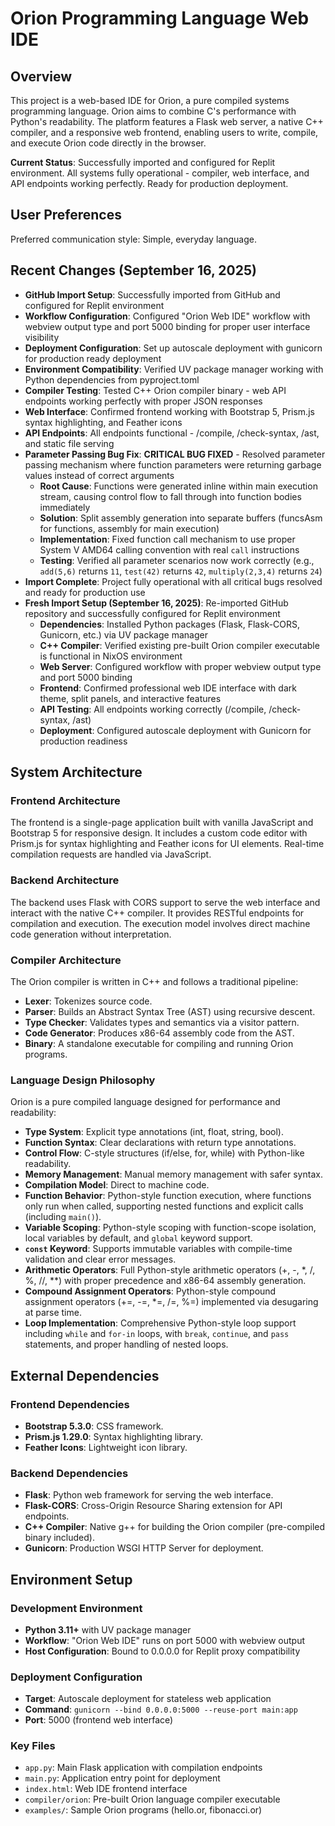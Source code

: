 # Orion Programming Language Web IDE

## Overview
This project is a web-based IDE for Orion, a pure compiled systems programming language. Orion aims to combine C's performance with Python's readability. The platform features a Flask web server, a native C++ compiler, and a responsive web frontend, enabling users to write, compile, and execute Orion code directly in the browser. 

**Current Status**: Successfully imported and configured for Replit environment. All systems fully operational - compiler, web interface, and API endpoints working perfectly. Ready for production deployment.

## User Preferences
Preferred communication style: Simple, everyday language.

## Recent Changes (September 16, 2025)
- **GitHub Import Setup**: Successfully imported from GitHub and configured for Replit environment
- **Workflow Configuration**: Configured "Orion Web IDE" workflow with webview output type and port 5000 binding for proper user interface visibility
- **Deployment Configuration**: Set up autoscale deployment with gunicorn for production ready deployment
- **Environment Compatibility**: Verified UV package manager working with Python dependencies from pyproject.toml
- **Compiler Testing**: Tested C++ Orion compiler binary - web API endpoints working perfectly with proper JSON responses
- **Web Interface**: Confirmed frontend working with Bootstrap 5, Prism.js syntax highlighting, and Feather icons
- **API Endpoints**: All endpoints functional - /compile, /check-syntax, /ast, and static file serving
- **Parameter Passing Bug Fix**: **CRITICAL BUG FIXED** - Resolved parameter passing mechanism where function parameters were returning garbage values instead of correct arguments
  - **Root Cause**: Functions were generated inline within main execution stream, causing control flow to fall through into function bodies immediately
  - **Solution**: Split assembly generation into separate buffers (funcsAsm for functions, assembly for main execution)  
  - **Implementation**: Fixed function call mechanism to use proper System V AMD64 calling convention with real `call` instructions
  - **Testing**: Verified all parameter scenarios now work correctly (e.g., `add(5,6)` returns `11`, `test(42)` returns `42`, `multiply(2,3,4)` returns `24`)
- **Import Complete**: Project fully operational with all critical bugs resolved and ready for production use
- **Fresh Import Setup (September 16, 2025)**: Re-imported GitHub repository and successfully configured for Replit environment
  - **Dependencies**: Installed Python packages (Flask, Flask-CORS, Gunicorn, etc.) via UV package manager
  - **C++ Compiler**: Verified existing pre-built Orion compiler executable is functional in NixOS environment
  - **Web Server**: Configured workflow with proper webview output type and port 5000 binding
  - **Frontend**: Confirmed professional web IDE interface with dark theme, split panels, and interactive features
  - **API Testing**: All endpoints working correctly (/compile, /check-syntax, /ast)
  - **Deployment**: Configured autoscale deployment with Gunicorn for production readiness

## System Architecture
### Frontend Architecture
The frontend is a single-page application built with vanilla JavaScript and Bootstrap 5 for responsive design. It includes a custom code editor with Prism.js for syntax highlighting and Feather icons for UI elements. Real-time compilation requests are handled via JavaScript.

### Backend Architecture
The backend uses Flask with CORS support to serve the web interface and interact with the native C++ compiler. It provides RESTful endpoints for compilation and execution. The execution model involves direct machine code generation without interpretation.

### Compiler Architecture
The Orion compiler is written in C++ and follows a traditional pipeline:
- **Lexer**: Tokenizes source code.
- **Parser**: Builds an Abstract Syntax Tree (AST) using recursive descent.
- **Type Checker**: Validates types and semantics via a visitor pattern.
- **Code Generator**: Produces x86-64 assembly code from the AST.
- **Binary**: A standalone executable for compiling and running Orion programs.

### Language Design Philosophy
Orion is a pure compiled language designed for performance and readability:
- **Type System**: Explicit type annotations (int, float, string, bool).
- **Function Syntax**: Clear declarations with return type annotations.
- **Control Flow**: C-style structures (if/else, for, while) with Python-like readability.
- **Memory Management**: Manual memory management with safer syntax.
- **Compilation Model**: Direct to machine code.
- **Function Behavior**: Python-style function execution, where functions only run when called, supporting nested functions and explicit calls (including `main()`).
- **Variable Scoping**: Python-style scoping with function-scope isolation, local variables by default, and `global` keyword support.
- **`const` Keyword**: Supports immutable variables with compile-time validation and clear error messages.
- **Arithmetic Operators**: Full Python-style arithmetic operators (+, -, \*, /, %, //, \*\*) with proper precedence and x86-64 assembly generation.
- **Compound Assignment Operators**: Python-style compound assignment operators (+=, -=, \*=, /=, %=) implemented via desugaring at parse time.
- **Loop Implementation**: Comprehensive Python-style loop support including `while` and `for-in` loops, with `break`, `continue`, and `pass` statements, and proper handling of nested loops.

## External Dependencies
### Frontend Dependencies
- **Bootstrap 5.3.0**: CSS framework.
- **Prism.js 1.29.0**: Syntax highlighting library.
- **Feather Icons**: Lightweight icon library.

### Backend Dependencies
- **Flask**: Python web framework for serving the web interface.
- **Flask-CORS**: Cross-Origin Resource Sharing extension for API endpoints.
- **C++ Compiler**: Native g++ for building the Orion compiler (pre-compiled binary included).
- **Gunicorn**: Production WSGI HTTP Server for deployment.

## Environment Setup
### Development Environment
- **Python 3.11+** with UV package manager
- **Workflow**: "Orion Web IDE" runs on port 5000 with webview output
- **Host Configuration**: Bound to 0.0.0.0 for Replit proxy compatibility

### Deployment Configuration  
- **Target**: Autoscale deployment for stateless web application
- **Command**: `gunicorn --bind 0.0.0.0:5000 --reuse-port main:app`
- **Port**: 5000 (frontend web interface)

### Key Files
- `app.py`: Main Flask application with compilation endpoints
- `main.py`: Application entry point for deployment
- `index.html`: Web IDE frontend interface  
- `compiler/orion`: Pre-built Orion language compiler executable
- `examples/`: Sample Orion programs (hello.or, fibonacci.or)
